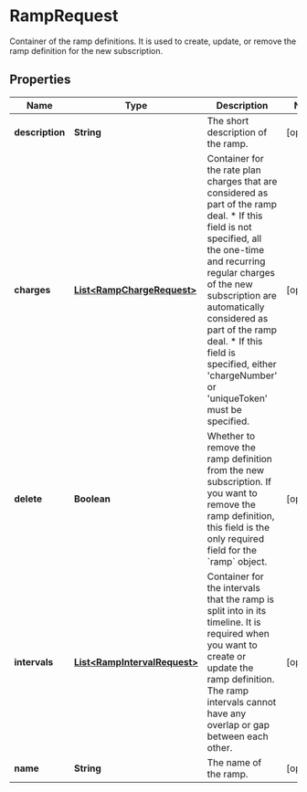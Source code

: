 

# RampRequest

Container of the ramp definitions. It is used to create, update, or remove the ramp definition for the new subscription. 

## Properties

| Name | Type | Description | Notes |
|------------ | ------------- | ------------- | -------------|
|**description** | **String** | The short description of the ramp. |  [optional] |
|**charges** | [**List&lt;RampChargeRequest&gt;**](RampChargeRequest.md) | Container for the rate plan charges that are considered as part of the ramp deal.  * If this field is not specified, all the one-time and recurring regular charges of the new subscription are automatically considered as part of the ramp deal. * If this field is specified, either &#39;chargeNumber&#39; or &#39;uniqueToken&#39; must be specified.  |  [optional] |
|**delete** | **Boolean** | Whether to remove the ramp definition from the new subscription. If you want to remove the ramp definition, this field is the only required field for the &#x60;ramp&#x60; object.    |  [optional] |
|**intervals** | [**List&lt;RampIntervalRequest&gt;**](RampIntervalRequest.md) | Container for the intervals that the ramp is split into in its timeline.   It is required when you want to create or update the ramp definition. The ramp intervals cannot have any overlap or gap between each other.  |  [optional] |
|**name** | **String** | The name of the ramp. |  [optional] |



